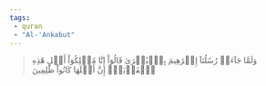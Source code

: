 ```yaml
---
tags: 
 - quran 
 - "Al-'Ankabut"
---
```


> وَلَمَّا جَآءَتۡ رُسُلُنَآ إِبۡرَٰهِيمَ بِٱلۡبُشۡرَىٰ قَالُوٓاْ إِنَّا مُهۡلِكُوٓاْ أَهۡلِ هَٰذِهِ ٱلۡقَرۡيَةِۖ إِنَّ أَهۡلَهَا كَانُواْ ظَٰلِمِينَ
